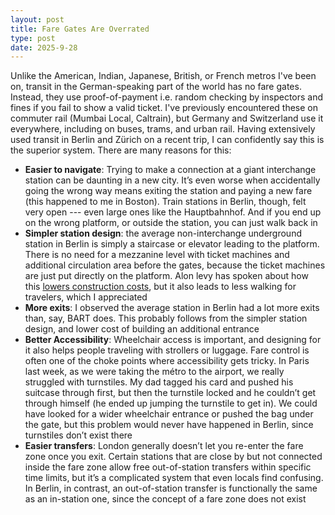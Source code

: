 ```yaml
---
layout: post
title: Fare Gates Are Overrated
type: post
date: 2025-9-28
---
```

Unlike the American, Indian, Japanese, British, or French metros 
I've been on, transit in the German-speaking part 
of the world has no fare gates. Instead, they use 
proof-of-payment i.e. random checking by inspectors and fines 
if you fail to show a valid ticket. I've previously encountered 
these on commuter rail (Mumbai Local, Caltrain), but Germany 
and Switzerland use it everywhere, including on buses, trams, 
and urban rail. Having extensively used transit in Berlin and 
Zürich on a recent trip, I can confidently 
say this is the superior system. There are many reasons for 
this:
- **Easier to navigate**: Trying to make a connection at a giant 
interchange station can be daunting in a new city. It’s even worse 
when accidentally going the wrong way means exiting the station 
and paying a new fare (this happened to me in Boston). 
Train stations in Berlin, though, felt very open --- even large ones 
like the Hauptbahnhof. And if you end up on the wrong platform, 
or outside the station, you can just walk back in
- **Simpler station design**: the average non-interchange underground 
station in Berlin is simply a staircase or elevator leading to the 
platform. There is no need for a mezzanine level with ticket 
machines and additional circulation area before the gates, 
because the ticket machines are just put directly on the platform. 
Alon levy has spoken about how this [lowers construction 
costs](https://pedestrianobservations.com/2021/01/29/fare-control-and-construction-costs/),
but it also leads to less walking for travelers, which I appreciated
- **More exits**: I observed the average station in Berlin had a lot 
more exits than, say, BART does. This probably follows from the 
simpler station design, and lower cost of building an additional entrance
- **Better Accessibility**: Wheelchair access is important, and 
designing for it also helps people traveling with strollers or luggage.
Fare control is often one of the choke points where accessibility gets 
tricky. In Paris last week, as we were taking the métro to the airport, we 
really struggled with turnstiles. My dad tagged his card and pushed 
his suitcase through first, but then the turnstile locked and he 
couldn’t get through himself (he ended up jumping the turnstile to get in). 
We could have looked for a wider wheelchair entrance or pushed 
the bag under the gate, but this problem would never have happened in 
Berlin, since turnstiles don’t exist there
- **Easier transfers**: London generally doesn’t let you re-enter the 
fare zone once you exit. Certain stations that are close by but not 
connected inside the fare zone allow free out-of-station transfers 
within specific time limits, but it’s a complicated system that even 
locals find confusing. In Berlin, in contrast, an out-of-station 
transfer is functionally the same as an in-station one, since the 
concept of a fare zone does not exist
